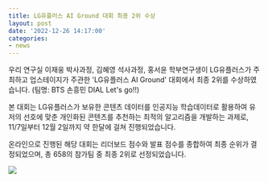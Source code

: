 ```yaml
---
title: LG유플러스 AI Ground 대회 최종 2위 수상
layout: post
date: '2022-12-26 14:17:00'
categories:
- news
---
```



우리 연구실 이재웅 박사과정, 김혜영 석사과정, 홍서윤 학부연구생이 LG유플러스가 주최하고 업스테이지가 주관한 'LG유플러스 AI Ground' 대회에서 최종 2위를 수상하였습니다. (팀명: BTS 손흥민 DIAL Let's go!!)

본 대회는 LG유플러스가 보유한 콘텐츠 데이터를 인공지능 학습데이터로 활용하여 유저의 선호에 맞춘 개인화된 콘텐츠를 추천하는 최적의 알고리즘을 개발하는 과제로, 11/7일부터 12월 2일까지 약 한달에 걸쳐 진행되었습니다.

온라인으로 진행된 해당 대회는 리더보드 점수와 발표 점수를 종합하여 최종 순위가 결정되었으며, 총 658의 참가팀 중 최종 2위로 선정되었습니다.

<img src="../../assets/images/news_2022_ai_ground.png">